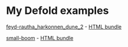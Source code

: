# My Defold examples

[feyd-rautha_harkonnen_dune_2](https://github.com/AGulev/my-defold-examples/tree/master/feyd-rautha_harkonnen_dune_2) - [HTML bundle](https://ahul.eu/demos/feyd-rautha_harkonnen_dune_2/)

[small-boom](https://github.com/AGulev/my-defold-examples/tree/master/small-boom) - [HTML bundle](https://ahul.eu/demos/small-boom/)

